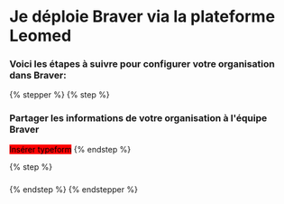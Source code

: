 # Je déploie Braver via la plateforme Leomed

### Voici les étapes à suivre pour configurer votre organisation dans Braver:

{% stepper %}
{% step %}
### Partager les informations de votre organisation à l'équipe Braver

<mark style="background-color:red;">Insérer typeform</mark>
{% endstep %}

{% step %}
###


{% endstep %}
{% endstepper %}
